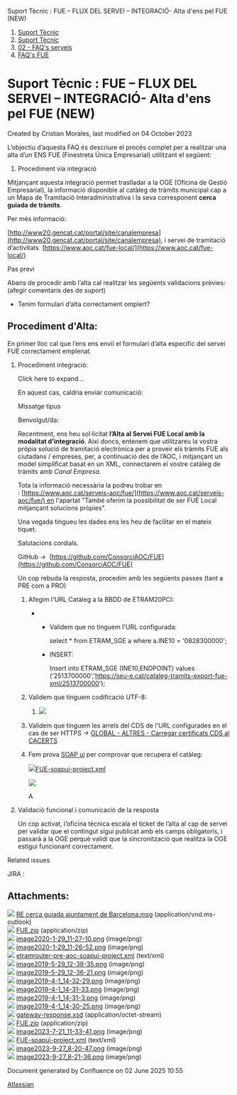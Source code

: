 Suport Tècnic : FUE – FLUX DEL SERVEI – INTEGRACIÓ- Alta d'ens pel FUE (NEW)  

1.  [Suport Tècnic](index.md)
2.  [Suport Tècnic](13893782.md)
3.  [02 - FAQ's serveis](26313393.md)
4.  [FAQ's FUE](28705571.md)

Suport Tècnic : FUE – FLUX DEL SERVEI – INTEGRACIÓ- Alta d'ens pel FUE (NEW)
============================================================================

Created by Cristian Morales, last modified on 04 October 2023

L’objectiu d’aquesta FAQ és descriure el procés complet per a realitzar una alta d’un ENS FUE (Finestreta Única Empresarial) utilitzant el següent:

1.  Procediment via integració

Mitjançant aquesta integració permet traslladar a la OGE (Oficina de Gestió Empresarial), la informació disponible al catàleg de tràmits municipal cap a un Mapa de Tramitació Interadministrativa i la seva corresponent **cerca guiada de tràmits**.

Per més informació:

[http://www20.gencat.cat/portal/site/canalempresa](http://www20.gencat.cat/portal/site/canalempresa), i servei de tramitació d’activitats  [https://www.aoc.cat/fue-local/](https://www.aoc.cat/fue-local/)

  

Pas previ

Abans de procedir amb l’alta cal realitzar les següents validacions prèvies: (afegir comentaris des de suport)

*   Tenim formulari d’alta correctament omplert?

  

Procediment d'Alta:
-------------------

En primer lloc cal que l’ens ens enviï el formulari d’alta específic del servei FUE correctament emplenat.

  

1.  Procediment integració:
    
    Click here to expand...
    
    En aquest cas, caldria enviar comunicació:
    
    Missatge tipus
    
    Benvolgut/da:
    
    Recentment, ens heu sol·licitat **l’Alta al Servei FUE Local amb la modalitat d’integració**. Així doncs, entenem que utilitzareu la vostra pròpia solució de tramitació electrònica per a proveir els tràmits FUE als ciutadans / empreses, per, a continuació des de l’AOC, i mitjançant un model simplificat basat en un XML, connectarem el vostre catàleg de tràmits amb _Canal Empresa_.
    
    Tota la informació necessària la podreu trobar en : [https://www.aoc.cat/serveis-aoc/fue/](https://www.aoc.cat/serveis-aoc/fue/) en l'apartat "També oferim la possibilitat de ser FUE Local mitjançant solucions pròpies".
    
    Una vegada tingueu les dades ens les heu de facilitar en el mateix tiquet.
    
    Salutacions cordials.
    
    GitHub →  [https://github.com/ConsorciAOC/FUE](https://github.com/ConsorciAOC/FUE)
    
      
    
    Un cop rebuda la resposta, procedim amb les següents passes (tant a PRE com a PRO)
    
    1.  Afegim l'URL Catàleg a la BBDD de ETRAM20PCI:  
          
          
        
        *   *   Validem que no tinguem l'URL configurada:
                
                select \* from ETRAM\_SGE a
                where a.INE10 = '0828300000';
                
            *   INSERT:
                
                Insert into ETRAM\_SGE (INE10,ENDPOINT) values ('2513700000','https://seu-e.cat/cataleg-tramits-export-fue-xml/2513700000');
                
        
    2.  Validem que tinguem codificació UTF-8:
        1.  ![](attachments/81855617/93357397.png)
    3.  Validem que tinguem les arrels del CDS de l'URL configurades en el cas de ser HTTPS → [GLOBAL - ALTRES - Carregar certificats CDS al CACERTS](GLOBAL---ALTRES---Carregar-certificats-CDS-al-CACERTS_30870049.md)
    4.  Fem prova [SOAP ui](attachments/81855617/93356776.xml) per comprovar que recupera el catàleg:
        
        [![](download/resources/com.atlassian.confluence.plugins.confluence-view-file-macro:view-file-macro-resources/images/placeholder-medium-code.png)FUE-soapui-project.xml](/download/attachments/81855617/FUE-soapui-project.xml?version=1&modificationDate=1689934030767&api=v2)
        
          
        
        ![](attachments/81855617/93356768.png)
        
        A
        
    
2.  Validació funcional i comunicació de la resposta
    
    Un cop activat, l’oficina tècnica escala el ticket de l’alta al cap de servei per validar que el contingut sigui publicat amb els camps obligatoris, i passarà a la OGE perquè validi que la sincronització que realitza la OGE estigui funcionant correctament.
    

Related issues

JIRA : 

  

  

Attachments:
------------

![](images/icons/bullet_blue.gif) [RE cerca guiada ajuntament de Barcelona.msg](attachments/81855617/81855618.msg) (application/vnd.ms-outlook)  
![](images/icons/bullet_blue.gif) [FUE.zip](attachments/81855617/81855888.zip) (application/zip)  
![](images/icons/bullet_blue.gif) [image2020-1-29\_11-27-10.png](attachments/81855617/81855620.png) (image/png)  
![](images/icons/bullet_blue.gif) [image2020-1-29\_11-26-52.png](attachments/81855617/81855621.png) (image/png)  
![](images/icons/bullet_blue.gif) [etramrouter-pre-aoc-soapui-project.xml](attachments/81855617/81855622.xml) (text/xml)  
![](images/icons/bullet_blue.gif) [image2019-5-29\_12-38-35.png](attachments/81855617/81855623.png) (image/png)  
![](images/icons/bullet_blue.gif) [image2019-5-29\_12-36-21.png](attachments/81855617/81855624.png) (image/png)  
![](images/icons/bullet_blue.gif) [image2019-4-1\_14-32-29.png](attachments/81855617/81855625.png) (image/png)  
![](images/icons/bullet_blue.gif) [image2019-4-1\_14-31-33.png](attachments/81855617/81855626.png) (image/png)  
![](images/icons/bullet_blue.gif) [image2019-4-1\_14-31-3.png](attachments/81855617/81855627.png) (image/png)  
![](images/icons/bullet_blue.gif) [image2019-4-1\_14-30-25.png](attachments/81855617/81855628.png) (image/png)  
![](images/icons/bullet_blue.gif) [gateway-response.xsd](attachments/81855617/81855635.xsd) (application/octet-stream)  
![](images/icons/bullet_blue.gif) [FUE.zip](attachments/81855617/81855619.zip) (application/zip)  
![](images/icons/bullet_blue.gif) [image2023-7-21\_11-33-41.png](attachments/81855617/93356768.png) (image/png)  
![](images/icons/bullet_blue.gif) [FUE-soapui-project.xml](attachments/81855617/93356776.xml) (text/xml)  
![](images/icons/bullet_blue.gif) [image2023-9-27\_8-20-47.png](attachments/81855617/93357396.png) (image/png)  
![](images/icons/bullet_blue.gif) [image2023-9-27\_8-21-36.png](attachments/81855617/93357397.png) (image/png)  

Document generated by Confluence on 02 June 2025 10:55

[Atlassian](http://www.atlassian.com/)